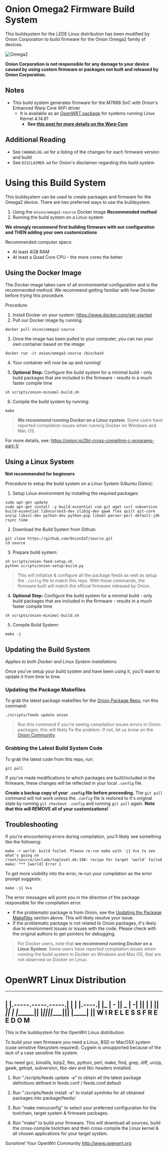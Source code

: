 # Onion Omega2 Firmware Build System

This buildsystem for the LEDE Linux distribution has been modified by Onion Corporation to build firmware for the Onion Omega2 family of devices.

![Omega2](https://github.com/OnionIoT/Onion-Media/raw/master/Product%20Photos/Omega2/OM2-2.jpg)

**Onion Corporation is not responsible for any damage to your device caused by using custom firmware or packages not built and released by Onion Corporation.**

## Notes

* This build system generates firmware for the M7688 SoC with Onion's Enhanced Warp Core WiFi driver 
	* It is available as an [OpenWRT package](https://github.com/OnionIoT/OpenWRT-Packages/tree/openwrt-18.06/wifi-warp-core) for systems running Linux Kernel 4.14.81
		* **See [this post for more details on the Warp Core](https://onion.io/2bt-brand-new-os-release/)**

## Additional Reading

* See `CHANGELOG.md` for a listing of the changes for each firmware version and build
* See `DISCLAIMER.md` for Onion's disclaimer regarding this build system

# Using this Build System

This buildsystem can be used to create packages and firmware for the Omega2 device. There are two preferred ways to use the buildsystem:

1. Using the `onion/omega2-source` Docker image **Recommended method**
2. Running the build system on a Linux system

**We strongly recommend first building firmware with our configuration and THEN adding your own customizations** 

Recommended computer specs:

* At least 4GB RAM
* At least a Quad Core CPU - the more cores the better

## Using the Docker Image

The Docker image takes care of all environmental configuration and is the recommended method. We recommend getting familiar with how Docker before trying this procedure.

Procedure:

1. Install Docker on your system: https://www.docker.com/get-started
2. Pull our Docker image by running:
```
docker pull onion/omega2-source
```
3. Once the image has been pulled to your computer, you can run your own container based on the image: 
```
docker run -it onion/omega2-source /bin/bash
```
4. Your container will now be up and running!

5. **Optional Step:** Configure the build system for a minimal build - only build packages that are included in the firmware - results in a much faster compile time
```
sh scripts/onion-minimal-build.sh
```

6. Compile the build system by running:
```
make
```

> **We recommend running Docker on a Linux system**. Some users have reported compilation issues when running Docker on Windows and Mac OS.

For more details, see: https://onion.io/2bt-cross-compiling-c-programs-part-1/

## Using a Linux System

**Not recommended for beginners** 

Procedure to setup the build system on a Linux System (Ubuntu Distro):

1. Setup Linux environment by installing the required packages:
```
sudo apt-get update
sudo apt-get install -y build-essential vim git wget curl subversion build-essential libncurses5-dev zlib1g-dev gawk flex quilt git-core unzip libssl-dev python-dev python-pip libxml-parser-perl default-jdk rsync time
```

2. Download the Build System from Github:
```
git clone https://github.com/OnionIoT/source.git
cd source
```

3. Prepare build system:
```
sh scripts/onion-feed-setup.sh
python scripts/onion-setup-build.py
```
> This will initialize & configure all the package feeds as well as setup the `.config` file to match this repo. With these commands, the firmware built will match the official firmware released by Onion.

4. **Optional Step:** Configure the build system for a minimal build - only build packages that are included in the firmware - results in a much faster compile time
```
sh scripts/onion-minimal-build.sh
```

5. Compile Build System:
```
make -j
```

## Updating the Build System
*Applies to both Docker and Linux System installations*

Once you've setup your build system and have been using it, you'll want to update it from time to time.

### Updating the Package Makefiles

To grab the latest package makefiles for the [Onion Package Repo](https://github.com/OnionIoT/openwrt-packages), run this command:

```
./scripts/feeds update onion
```

> Run this command if you're seeing compilation issues errors in Onion packages, this will likely fix the problem. If not, let us know on the [Onion Community](http://community.onion.io/).

### Grabbing the Latest Build System Code

To grab the latest code from this repo, run:

```
git pull
```

If you've made modifications to which packages are built/included in the firmware, these changes will be reflected in your local `.config` file. 

**Create a backup copy of your `.config` file before proceeding.** The `git pull` command will not work unless the `.config` file is restored to it's original state by running `git checkout .config` and running `git pull` again. **Note that this will REMOVE all of your customizations!** 


## Troubleshooting

If you're encountering errors during compilation, you'll likely see something like the following:

```
make -r world: build failed. Please re-run make with -j1 V=s to see what's going on
/root/source/include/toplevel.mk:198: recipe for target 'world' failed
make: *** [world] Error 1
```

To get more visibility into the error, re-run your compilation as the error prompt suggests:

```
make -j1 V=s
```

The error messages will point you in the direction of the package responsible for the compilation error.
* If the problematic package is from Onion, see the [Updating the Package Makefiles](#updating-the-build-system) section above. This will likely resolve your issue.
* If the problematic package is not related to Onion packages, it's likely due to environment issues or issues with the code. Please check with the original authors to get pointers for debugging.

> For Docker users, note that **we recommend running Docker on a Linux System**. Some users have reported compilation issues when running the build system in Docker on Windows and Mac OS, that are not observed on Docker on Linux.

# OpenWRT Linux Distribution

  _______                     ________        __
 |       |.-----.-----.-----.|  |  |  |.----.|  |_
 |   -   ||  _  |  -__|     ||  |  |  ||   _||   _|
 |_______||   __|_____|__|__||________||__|  |____|
          |__| W I R E L E S S   F R E E D O M
 -----------------------------------------------------

This is the buildsystem for the OpenWrt Linux distribution.

To build your own firmware you need a Linux, BSD or MacOSX system (case
sensitive filesystem required). Cygwin is unsupported because of the lack
of a case sensitive file system.

You need gcc, binutils, bzip2, flex, python, perl, make, find, grep, diff,
unzip, gawk, getopt, subversion, libz-dev and libc headers installed.

1. Run "./scripts/feeds update -a" to obtain all the latest package definitions
defined in feeds.conf / feeds.conf.default

2. Run "./scripts/feeds install -a" to install symlinks for all obtained
packages into package/feeds/

3. Run "make menuconfig" to select your preferred configuration for the
toolchain, target system & firmware packages.

4. Run "make" to build your firmware. This will download all sources, build
the cross-compile toolchain and then cross-compile the Linux kernel & all
chosen applications for your target system.

Sunshine!
	Your OpenWrt Community
	http://www.openwrt.org


